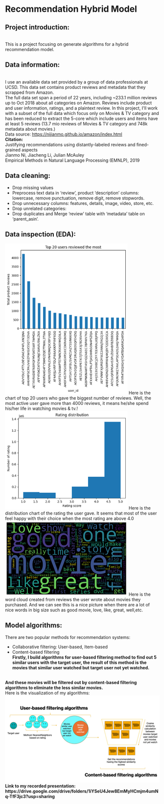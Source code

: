 # Recommendation Hybrid Model
## Project introduction:
<br>This is a project focusing on generate algorithms for a hybrid recommendation model.
<br>
## Data information:
<br> I use an available data set provided by a group of data professionals at UCSD. This data set contains product reviews and metadata that they scrapped from Amazon.
<br> The full data set span a period of 22 years, including ~233.1 million reviews up to Oct 2018 about all categories on Amazon. Reviews include product and user information, ratings, and a plaintext review. In this project, I'll work with a subset of the full data which focus only on Movies & TV category and has been reduced to extract the 5-core which include users and items have at least 5 reviews (13.7 mio reviews of Movies & TV category and 748k metadata about movies.)
<br>Data source: https://nijianmo.github.io/amazon/index.html
<br><b>Citation:</b>
<br>
Justifying recommendations using distantly-labeled reviews and fined-grained aspects
<br>Jianmo Ni, Jiacheng Li, Julian McAuley
<br>Empirical Methods in Natural Language Processing (EMNLP), 2019
## Data cleaning:
- Drop missing values
- Preprocess text data in ‘review’, product ‘description’ columns: lowercase, remove punctuation, remove digit, remove stopwords.
- Drop unnecessary columns: features, details, image, video, store, etc.
- Drop unrelated categories:
- Drop duplicates and Merge ‘review’ table with ‘metadata’ table on ‘parent_asin’.
## Data inspection (EDA):

<img src="https://github.com/ChiNguyen39/recommendation_hybrid_model/blob/main/chart/top%2020.png?raw=true" width=400>
Here is the chart of top 20 users who gave the biggest number of reviews. Well, the most active user gave more than 4000 reviews, it means he/she spend his/her life in watching movies & tv.!
<br>
<img src="https://github.com/ChiNguyen39/recommendation_hybrid_model/blob/main/chart/rating%20distribution.png?raw=true" width=400>
Here is the distribution chart of the rating the user gave. It seems that most of the user feel happy with their choice when the most rating are above 4.0
<br>
<img src="https://github.com/ChiNguyen39/recommendation_hybrid_model/blob/main/chart/word%20cloud.png?raw=true" width=400>
Here is the word cloud created from reviews the user wrote about movies they purchased. And we can see this is a nice picture when there are a lot of nice words in big size such as good movie, love, like, great, well,etc.

## Model algorithms:
There are two popular methods for recommendation systems:
- Collaborative filtering: User-based, Item-based
- Content-based filtering
<br><b>Firstly, I build algorithms for user-based filtering method to find out 5 similar users with the target user, the result of this method is the movies that similar user watched but target user not yet watched.
<br>
And these movies will be filtered out by content-based filtering algorithms to eliminate the less similar movies.</b>
<br> Here is the visualization of my algorithms:
<img src="https://github.com/ChiNguyen39/recommendation_hybrid_model/blob/main/chart/Slide15.jpeg?raw=true" width=700>
<br> <b>Link to my recorded presentation: https://drive.google.com/drive/folders/1iYSeU4Jew8EmMyHCmjm4umNq-TfF3jc3?usp=sharing









